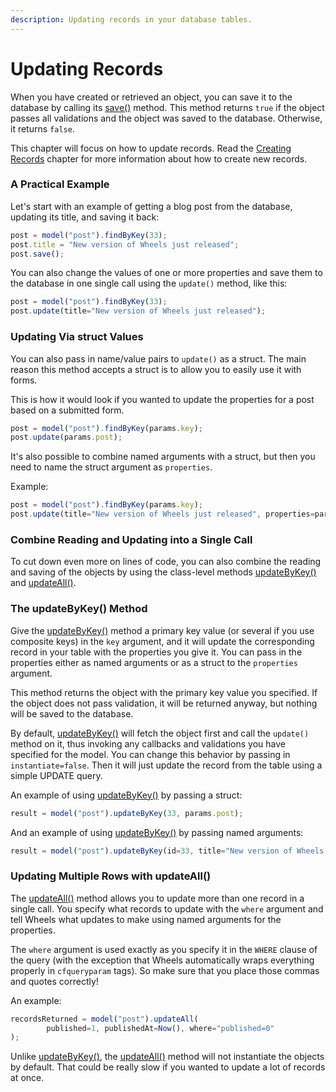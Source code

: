 ```yaml
---
description: Updating records in your database tables.
---
```


# Updating Records

When you have created or retrieved an object, you can save it to the database by calling its [save()](https://api.cfwheels.org/model.save.html) method. This method returns `true` if the object passes all validations and the object was saved to the database. Otherwise, it returns `false`.

This chapter will focus on how to update records. Read the [Creating Records](https://guides.cfwheels.org/docs/creating-records) chapter for more information about how to create new records.

### A Practical Example

Let's start with an example of getting a blog post from the database, updating its title, and saving it back:

```javascript
post = model("post").findByKey(33);
post.title = "New version of Wheels just released";
post.save();
```

You can also change the values of one or more properties and save them to the database in one single call using the `update()` method, like this:

```javascript
post = model("post").findByKey(33);
post.update(title="New version of Wheels just released");
```

### Updating Via struct Values

You can also pass in name/value pairs to `update()` as a struct. The main reason this method accepts a struct is to allow you to easily use it with forms.

This is how it would look if you wanted to update the properties for a post based on a submitted form.

```javascript
post = model("post").findByKey(params.key);
post.update(params.post);
```

It's also possible to combine named arguments with a struct, but then you need to name the struct argument as `properties`.

Example:

```javascript
post = model("post").findByKey(params.key);
post.update(title="New version of Wheels just released", properties=params.post);
```

### Combine Reading and Updating into a Single Call

To cut down even more on lines of code, you can also combine the reading and saving of the objects by using the class-level methods [updateByKey()](https://api.cfwheels.org/model.updatebykey.html) and [updateAll()](https://api.cfwheels.org/model.updateall.html).

### The updateByKey() Method

Give the [updateByKey()](https://api.cfwheels.org/model.updatebykey.html) method a primary key value (or several if you use composite keys) in the `key` argument, and it will update the corresponding record in your table with the properties you give it. You can pass in the properties either as named arguments or as a struct to the `properties` argument.

This method returns the object with the primary key value you specified. If the object does not pass validation, it will be returned anyway, but nothing will be saved to the database.

By default, [updateByKey()](https://api.cfwheels.org/model.updatebykey.html) will fetch the object first and call the `update()` method on it, thus invoking any callbacks and validations you have specified for the model. You can change this behavior by passing in `instantiate=false`. Then it will just update the record from the table using a simple UPDATE query.

An example of using [updateByKey()](https://api.cfwheels.org/model.updatebykey.html) by passing a struct:

```javascript
result = model("post").updateByKey(33, params.post);
```

And an example of using [updateByKey()](https://api.cfwheels.org/model.updatebykey.html) by passing named arguments:

```javascript
result = model("post").updateByKey(id=33, title="New version of Wheels just released", published=1);
```

### Updating Multiple Rows with updateAll()

The [updateAll()](https://api.cfwheels.org/model.updateall.html) method allows you to update more than one record in a single call. You specify what records to update with the `where` argument and tell Wheels what updates to make using named arguments for the properties.

The `where` argument is used exactly as you specify it in the `WHERE` clause of the query (with the exception that Wheels automatically wraps everything properly in `cfqueryparam` tags). So make sure that you place those commas and quotes correctly!

An example:

```javascript
recordsReturned = model("post").updateAll(
        published=1, publishedAt=Now(), where="published=0"
);
```

Unlike [updateByKey()](https://api.cfwheels.org/model.updatebykey.html), the [updateAll()](https://api.cfwheels.org/model.updateall.html) method will not instantiate the objects by default. That could be really slow if you wanted to update a lot of records at once.
